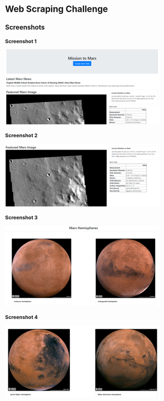 # Web Scraping Challenge

## Screenshots

### Screenshot 1

![Screenshot 1](./Missions_to_Mars/screenshots/screenshot1.PNG)

### Screenshot 2

![Screenshot 2](./Missions_to_Mars/screenshots/screenshot2.PNG)

### Screenshot 3

![Screenshot 3](./Missions_to_Mars/screenshots/screenshot3.PNG)

### Screenshot 4

![Screenshot 4](./Missions_to_Mars/screenshots/screenshot4.PNG)